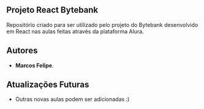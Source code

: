 ## Projeto React Bytebank

Repositório criado para ser utilizado pelo projeto do Bytebank desenvolvido em React nas aulas feitas através da plataforma Alura.

## Autores

* **Marcos Felipe**.

## Atualizações Futuras

* Outras novas aulas podem ser adicionadas :)
